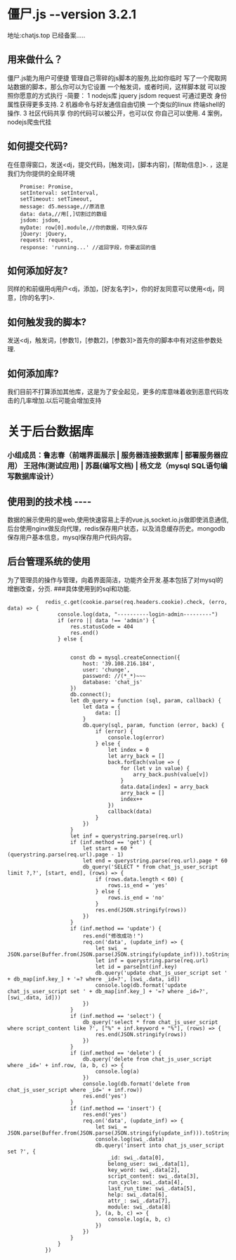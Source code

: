 # 僵尸.js  --version 3.2.1
地址:chatjs.top 已经备案.....
## 用来做什么？
僵尸.js能为用户可便捷
管理自己零碎的js脚本的服务,比如你临时
写了一个爬取网站数据的脚本，那么你可以为它设置
一个触发词，或者时间，这样脚本就
可以按照你愿意的方式执行
-简要：
1 nodejs库 jquery jsdom request 可通过更改
身份属性获得更多支持.
2 机器命令与好友通信自由切换 一个类似的linux
终端shell的操作.
3 社区代码共享 你的代码可以被公开，也可以仅
你自己可以使用.
4 案例，nodejs爬虫代挂
## 如何提交代码?
在任意得窗口，发送<dj，提交代码，[触发词]，[脚本内容]，[帮助信息]>. ，这是我们为你提供的全局环境
```
	Promise: Promise,
	setInterval: setInterval,
	setTimeout: setTimeout,
	message: d5.message,//原消息
	data: data,//用[,]切割过的数组
	jsdom: jsdom,
	myDate: row[0].module,//你的数据，可持久保存
	jQuery: jQuery,
	request: request,
	response: 'running...' //返回字段，你要返回的值
```
## 如何添加好友?
同样的和前缀用dj用户<dj，添加，[好友名字]>，你的好友同意可以使用<dj，同意，[你的名字]>.
## 如何触发我的脚本?
发送<dj，触发词，[参数1]，[参数2]，[参数3]>首先你的脚本中有对这些参数处理.
## 如何添加库?
我们目前不打算添加其他库，这是为了安全起见，更多的库意味着收到恶意代码攻击的几率增加.以后可能会增加支持

# 关于后台数据库

### 小组成员：鲁志春（前端界面展示 | 服务器连接数据库 | 部署服务器应用） 王冠伟(测试应用) | 苏磊(编写文档) | 杨文龙（mysql SQL语句编写数据库设计）
## 使用到的技术栈 ----
数据的展示使用的是web,使用快速容易上手的vue.js,socket.io.js做即使消息通信,后台使用nginx做反向代理，redis保存用户状态，以及消息缓存历史。mongodb保存用户基本信息，mysql保存用户代码内容。
## 后台管理系统的使用
为了管理员的操作与管理，向着界面简洁，功能齐全开发.基本包括了对mysql的增删改查，分页.
###具体使用到的sql和功能.

```        const redis_c = redis.createClient(6379, '127.0.0.1');
            redis_c.get(cookie.parse(req.headers.cookie).check, (erro, data) => {
                console.log(data, "----------login-admin---------")
                if (erro || data !== 'admin') {
                    res.statusCode = 404
                    res.end()
                } else {


                    const db = mysql.createConnection({
                        host: '39.108.216.184',
                        user: 'chunge',
                        password: //(*_*)~~~
                        database: 'chat_js'
                    })
                    db.connect();
                    let db_query = function (sql, param, callback) {
                        let data = {
                            data: []
                        }
                        db.query(sql, param, function (error, back) {
                            if (error) {
                                console.log(error)
                            } else {
                                let index = 0
                                let arry_back = []
                                back.forEach(value => {
                                    for (let v in value) {
                                        arry_back.push(value[v])
                                    }
                                    data.data[index] = arry_back
                                    arry_back = []
                                    index++
                                })
                                callback(data)
                            }
                        })
                    }
                    let inf = querystring.parse(req.url)
                    if (inf.method == 'get') {
                        let start = 60 * (querystring.parse(req.url).page - 1)
                        let end = querystring.parse(req.url).page * 60
                        db_query('SELECT * from chat_js_user_script limit ?,?', [start, end], (rows) => {
                            if (rows.data.length < 60) {
                                rows.is_end = 'yes'
                            } else {
                                rows.is_end = 'no'
                            }
                            res.end(JSON.stringify(rows))
                        })
                    }
                    if (inf.method == 'update') {
                        res.end("修改成功！")
                        req.on('data', (update_inf) => {
                            let swi_ = JSON.parse(Buffer.from(JSON.parse(JSON.stringify(update_inf))).toString())
                            let inf = querystring.parse(req.url)
                            let id = parseInt(inf.key)
                            db.query('update chat_js_user_script set ' + db_map[inf.key_] + '=? where _id=?', [swi_.data, id])
                            console.log(db.format('update chat_js_user_script set ' + db_map[inf.key_] + '=? where _id=?', [swi_.data, id]))
                        })
                    }
                    if (inf.method == 'select') {
                        db_query('select * from chat_js_user_script where script_content like ?', ["%" + inf.keyword + "%"], (rows) => {
                            res.end(JSON.stringify(rows))
                        })
                    }
                    if (inf.method == 'delete') {
                        db.query('delete from chat_js_user_script where _id=' + inf.row, (a, b, c) => {
                            console.log(a)
                        })
                        console.log(db.format('delete from chat_js_user_script where _id=' + inf.row))
                        res.end('yes')
                    }
                    if (inf.method == 'insert') {
                        res.end('yes')
                        req.on('data', (update_inf) => {
                            let swi_ = JSON.parse(Buffer.from(JSON.parse(JSON.stringify(update_inf))).toString())
                            console.log(swi_.data)
                            db.query('insert into chat_js_user_script set ?', {
                                _id: swi_.data[0],
                                belong_user: swi_.data[1],
                                key_word: swi_.data[2],
                                script_content: swi_.data[3],
                                run_cycle: swi_.data[4],
                                last_run_time: swi_.data[5],
                                help: swi_.data[6],
                                attr_: swi_.data[7],
                                module: swi_.data[8]
                            }, (a, b, c) => {
                                console.log(a, b, c)
                            })
                        })
                    }
                }
            })
```
